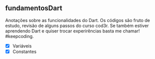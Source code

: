 ## fundamentosDart

Anotações sobre as funcionalidades do Dart.
Os códigos são fruto de estudo, revisão de alguns passos do curso cod3r.
Se também estiver aprendendo Dart e quiser trocar experirências basta me chamar!
#keepcoding.
- [x] Variáveis
- [x] Constantes

